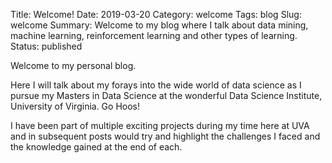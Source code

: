 Title: Welcome!
Date: 2019-03-20
Category: welcome
Tags: blog
Slug: welcome
Summary: Welcome to my blog where I talk about data mining, machine learning, reinforcement learning and other types of learning.
Status: published


Welcome to my personal blog. 

Here I will talk about my forays into the wide world of data science as I pursue my Masters in Data Science at the wonderful Data Science Institute, University of Virginia. Go Hoos!

I have been part of multiple exciting projects during my time here at UVA and in subsequent posts would try and highlight the challenges I faced and the knowledge gained at the end of each.

